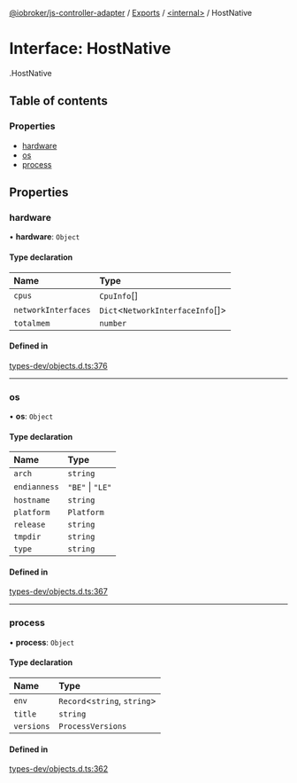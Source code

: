 [@iobroker/js-controller-adapter](../README.md) / [Exports](../modules.md) / [<internal\>](../modules/internal_.md) / HostNative

# Interface: HostNative

[<internal>](../modules/internal_.md).HostNative

## Table of contents

### Properties

- [hardware](internal_.HostNative.md#hardware)
- [os](internal_.HostNative.md#os)
- [process](internal_.HostNative.md#process)

## Properties

### hardware

• **hardware**: `Object`

#### Type declaration

| Name | Type |
| :------ | :------ |
| `cpus` | `CpuInfo`[] |
| `networkInterfaces` | `Dict`<`NetworkInterfaceInfo`[]\> |
| `totalmem` | `number` |

#### Defined in

[types-dev/objects.d.ts:376](https://github.com/ioBroker/ioBroker.js-controller/blob/3cca9285/packages/types-dev/objects.d.ts#L376)

___

### os

• **os**: `Object`

#### Type declaration

| Name | Type |
| :------ | :------ |
| `arch` | `string` |
| `endianness` | ``"BE"`` \| ``"LE"`` |
| `hostname` | `string` |
| `platform` | `Platform` |
| `release` | `string` |
| `tmpdir` | `string` |
| `type` | `string` |

#### Defined in

[types-dev/objects.d.ts:367](https://github.com/ioBroker/ioBroker.js-controller/blob/3cca9285/packages/types-dev/objects.d.ts#L367)

___

### process

• **process**: `Object`

#### Type declaration

| Name | Type |
| :------ | :------ |
| `env` | `Record`<`string`, `string`\> |
| `title` | `string` |
| `versions` | `ProcessVersions` |

#### Defined in

[types-dev/objects.d.ts:362](https://github.com/ioBroker/ioBroker.js-controller/blob/3cca9285/packages/types-dev/objects.d.ts#L362)
